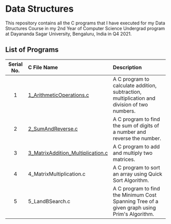 # Data Structures

This repository contains all the C programs that I have executed for my Data Structures Course in my 2nd Year of Computer Science Undergrad program at Dayananda Sagar University, Bengaluru, India in Q4 2021.

## List of Programs

| Serial No. | C File Name | Description |
| :---: | :--- | :--- |
| 1  | [1_ArithmeticOperations.c](https://github.com/rexgraystone/dataStructures/blob/master/1_ArithmeticOperations.c)  | A C program to calculate addition, subtraction, multiplication and division of two numbers. |
| 2  | [2_SumAndReverse.c](https://github.com/rexgraystone/dataStructures/blob/master/2_SumAndReverse.c)  | A C program to find the sum of digits of a number and reverse the number. |
| 3  | [3_MatrixAddition_Multiplication.c](https://github.com/rexgraystone/dataStructures/blob/master/3_MatrixAddition_Multiplication.c)  | A C program to add and multiply two matrices. |
| 4  | 4_MatrixMultiplication.c  | A C program to sort an array using Quick Sort Algorithm. |
| 5  | 5_LandBSearch.c  | A C program to find the Minimum Cost Spanning Tree of a given graph using Prim's Algorithm. |## List of Programs
